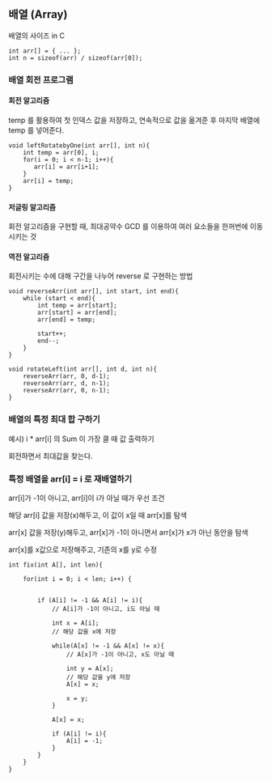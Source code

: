 ## 배열 (Array)

배열의 사이즈 in C

```
int arr[] = { ... };
int n = sizeof(arr) / sizeof(arr[0]);
```

### 배열 회전 프로그램

#### 회전 알고리즘

temp 를 활용하여 첫 인덱스 값을 저장하고, 연속적으로 값을 옮겨준 후 마지막 배열에 temp 를 넣어준다.

```
void leftRotatebyOne(int arr[], int n){
    int temp = arr[0], i;
    for(i = 0; i < n-1; i++){
       arr[i] = arr[i+1];
    }
    arr[i] = temp;
}
```

#### 저글링 알고리즘

회전 알고리즘을 구현할 때, 최대공약수 GCD 를 이용하여 여러 요소들을 한꺼번에 이동시키는 것

#### 역전 알고리즘

회전시키는 수에 대해 구간을 나누어 reverse 로 구현하는 방법

```
void reverseArr(int arr[], int start, int end){
    while (start < end){
        int temp = arr[start];
        arr[start] = arr[end];
        arr[end] = temp;

        start++;
        end--;
    }
}

void rotateLeft(int arr[], int d, int n){
	reverseArr(arr, 0, d-1);
	reverseArr(arr, d, n-1);
	reverseArr(arr, 0, n-1);
}
```

### 배열의 특정 최대 합 구하기

예시)  i * arr[i] 의 Sum 이 가장 클 때 값 출력하기

회전하면서 최대값을 찾는다.

### 특정 배열을 arr[i] = i 로 재배열하기

arr[i]가 -1이 아니고, arr[i]이 i가 아닐 때가 우선 조건

해당 arr[i] 값을 저장(x)해두고, 이 값이 x일 때 arr[x]를 탐색

arr[x] 값을 저장(y)해두고, arr[x]가 -1이 아니면서 arr[x]가 x가 아닌 동안을 탐색

arr[x]를 x값으로 저장해주고, 기존의 x를 y로 수정

```
int fix(int A[], int len){
    
    for(int i = 0; i < len; i++) {
        
        
        if (A[i] != -1 && A[i] != i){
            // A[i]가 -1이 아니고, i도 아닐 때
            
            int x = A[i];
            // 해당 값을 x에 저장
            
            while(A[x] != -1 && A[x] != x){
                // A[x]가 -1이 아니고, x도 아닐 때
                
                int y = A[x];
                // 해당 값을 y에 저장
                A[x] = x; 
                
                x = y;
            }
            
            A[x] = x;
            
            if (A[i] != i){
                A[i] = -1;
            }
        }
    }  
}
```